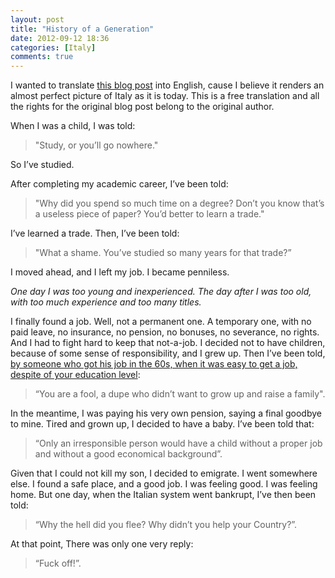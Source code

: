 ```yaml
---
layout: post
title: "History of a Generation"
date: 2012-09-12 18:36
categories: [Italy]
comments: true
---
```

I wanted to translate <a href="http://torto45.wordpress.com/2010/10/29/hello-world/" target="_blank">this blog post</a> into English, cause I believe it renders an almost perfect picture of Italy as it is today. This is a free translation and all the rights for the original blog post belong to the original author.

When I was a child, I was told:

> "Study, or you’ll go nowhere."

So I’ve studied.

After completing my academic career, I’ve been told:

> "Why did you spend so much time on a degree? Don’t you know that’s a useless piece of paper? You’d better to learn a trade."

I’ve learned a trade. Then, I’ve been told:

> "What a shame. You’ve studied so many years for that trade?”

I moved ahead, and I left my job. I became penniless.

_One day I was too young and inexperienced. The day after I was too old, with too much experience and too many titles._

I finally found a job. Well, not a permanent one. A temporary one, with no paid leave, no insurance, no pension, no bonuses, no severance, no rights. And I had to fight hard to keep that not-a-job. I decided not to have children, because of some sense of responsibility, and I grew up. Then I’ve been told, <a href="http://www.dailymail.co.uk/news/article-1289005/Rise-bamboccioni-big-babies--Why-young-Italians-choosing-live-home.html" target="_blank">by someone who got his job in the 60s, when it was easy to get a job, despite of your education level</a>:

> “You are a fool, a dupe who didn’t want to grow up and raise a family".

In the meantime, I was paying his very own pension, saying a final goodbye to mine. Tired and grown up, I decided to have a baby. I’ve been told that:

> “Only an irresponsible person would have a child without a proper job and without a good economical background”.

Given that I could not kill my son, I decided to emigrate. I went somewhere else. I found a safe place, and a good job. I was feeling good. I was feeling home. But one day, when the Italian system went bankrupt, I’ve then been told:

> “Why the hell did you flee? Why didn’t you help your Country?”.

At that point, There was only one very reply:

> “Fuck off!”.

